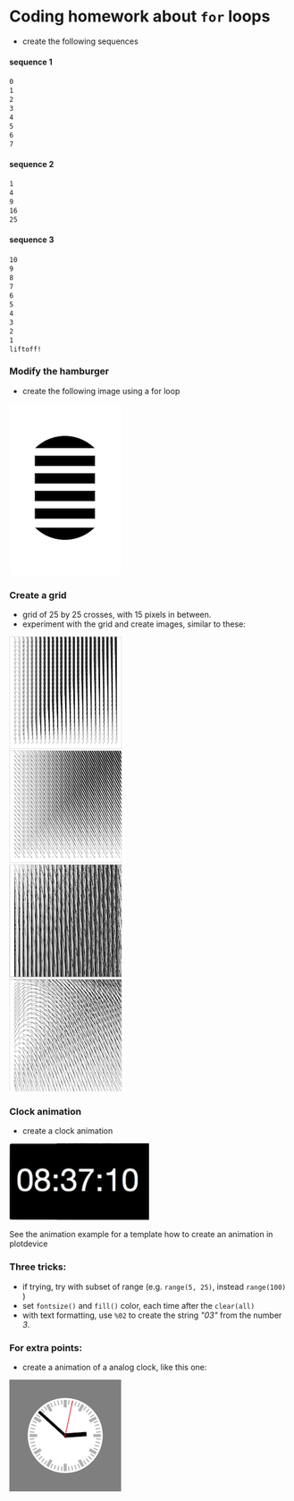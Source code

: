 # Coding homework about `for` loops

- create the following sequences

#### sequence 1
```
0
1
2
3
4
5
6
7
```

#### sequence 2
```
1
4
9
16
25
```

#### sequence 3
```
10
9
8
7
6
5
4
3
2
1
liftoff!
```

### Modify the hamburger

- create the following image using a for loop

![hamburger with 4 sections](sliced_pill_4_slices.png)

### Create a grid

- grid of 25 by 25 crosses, with 15 pixels in between.
- experiment with the grid and create images, similar to these:

![grid experiment 1](grid_experiment1.png)  
![grid experiment 2](grid_experiment2.png)  
![grid experiment 3](grid_experiment3.png)  
![grid experiment 4](grid_experiment4.png)  

### Clock animation

- create a clock animation

![digital clock](clock_example.png)

See the animation example for a template how to create an animation in plotdevice

### Three tricks:

- if trying, try with subset of range (e.g. `range(5, 25)`, instead `range(100)` )
- set `fontsize()` and `fill()` color, each time after the `clear(all)`
- with text formatting, use `%02` to create the string *"03"* from the number *3*. 

### For extra points: 

- create a animation of a analog clock, like this one:

![analogue clock](clockface_example.png)
